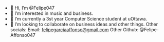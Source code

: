 - 👋 Hi, I’m @Felipe047
- 👀 I’m interested in music and business.
- 🌱 I’m currently a 3st year Computer Science student at uOttawa.
- 💞️ I’m looking to collaborate on business ideas and other things.
Other socials:
Email: felipegarciaaffonso@gmail.com
Other Github: @Felipe-Affonso047
